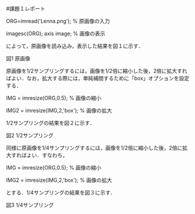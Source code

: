 #課題１レポート

ORG=imread('Lenna.png'); % 原画像の入力　

imagesc(ORG); axis image; % 画像の表示

によって，原画像を読み込み，表示した結果を図１に示す．



図1 原画像

原画像を1/2サンプリングするには，画像を1/2倍に縮小した後，2倍に拡大すればよい．なお，拡大する際には，単純補間するために「box」オプションを設定する．

IMG = imresize(ORG,0.5); % 画像の縮小　

IMG2 = imresize(IMG,2,'box'); % 画像の拡大

1/2サンプリングの結果を図２に示す．



図2 1/2サンプリング

同様に原画像を1/4サンプリングするには，画像を1/2倍に縮小した後，2倍に拡大すればよい．すなわち，

IMG = imresize(ORG,0.5); % 画像の縮小

IMG2 = imresize(IMG,2,'box'); % 画像の拡大

とする．1/4サンプリングの結果を図３に示す．


図3 1/4サンプリング
